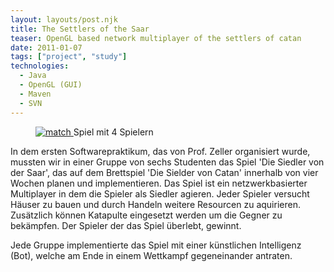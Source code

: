 ```yaml
---
layout: layouts/post.njk
title: The Settlers of the Saar
teaser: OpenGL based network multiplayer of the settlers of catan 
date: 2011-01-07
tags: ["project", "study"]
technologies:
  - Java
  - OpenGL (GUI)
  - Maven
  - SVN
---
```


<figure>
      <a href="{{'/assets/projects/siedler-saar/match.jpg' | url}}" target="_blank" rel="noopener" >
          <img src="{{'/assets/projects/siedler-saar/match.jpg' | url}}" alt="match" />
      </a>
      <figcaption">Spiel mit 4 Spielern</figcaption>
</figure>

<p>In dem ersten Softwarepraktikum, das von Prof. Zeller organisiert wurde, mussten wir in einer Gruppe von sechs Studenten das Spiel 'Die Siedler von der Saar', das auf dem Brettspiel 'Die Sielder von Catan' innerhalb von vier Wochen planen und implementieren. Das Spiel ist ein netzwerkbasierter Multiplayer in dem die Spieler als Siedler agieren. Jeder Spieler versucht Häuser zu bauen und durch Handeln weitere Resourcen zu aquirieren. Zusätzlich können Katapulte eingesetzt werden um die Gegner zu bekämpfen. Der Spieler der das Spiel überlebt, gewinnt.</p>
<p>Jede Gruppe implementierte das Spiel mit einer künstlichen Intelligenz (Bot), welche am Ende in einem Wettkampf gegeneinander antraten.</p>